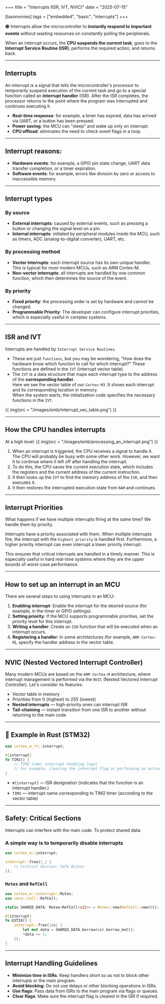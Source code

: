 
+++
title = "Interrupts (ISR, IVT, NVIC)"
date = "2025-07-15"

[taxonomies]
tags = ["embedded", "basic", "interrupts"]
+++

🟠 Interrupts allow the microcontroller to **instantly respond to important events** without wasting resources on constantly polling the peripherals.  

When an interrupt occurs, the **CPU suspends the current task**, goes to the **Interrupt Service Routine (ISR)**, performs the required action, and returns back.

<!-- more -->
---

## Interrupts

An interrupt is a signal that tells the microcontroller's processor to temporarily suspend execution of the current task and go to a special function called an **interrupt handler** (ISR). After the ISR completes, the processor returns to the point where the program was interrupted and continues executing it.

- **Real-time response**: for example, a timer has expired, data has arrived via UART, or a button has been pressed.
- **Power saving**: the MCU can "sleep" and wake up only on interrupt.
- **CPU offload**: eliminates the need to check event flags in a loop.

---

## Interrupt reasons:
- **Hardware events**: for example, a GPIO pin state change, UART data transfer completion, or a timer expiration.
- **Software events**: for example, errors like division by zero or access to inaccessible memory.

---

## Interrupt types
### By source
- **External interrupts**: caused by external events, such as pressing a button or changing the signal level on a pin.
- **Internal interrupts**: initiated by peripheral modules inside the MCU, such as timers, ADC (analog-to-digital converter), UART, etc.

### By processing method
- **Vector interrupts**: each interrupt source has its own unique handler. This is typical for most modern MCUs, such as ARM Cortex-M.
- **Non-vector interrupts**: all interrupts are handled by one common function, which then determines the source of the event.

### By priority
- **Fixed priority**: the processing order is set by hardware and cannot be changed.
- **Programmable Priority**: The developer can configure interrupt priorities, which is especially useful in complex systems.

---

## ISR and IVT
Interrupts are handled by `Interrupt Service Routines`.
* These are just `functions`, but you may be wondering, "How does the hardware know which function to call for which interrupt?"
These functions are defined in the `IVT` (interrupt vector table).  
* The `IVT` is a data structure that maps each interrupt type to the address of the **corresponding handler**.  
Here we see the vector table of our `Cortex-M3`. It shows each interrupt and its corresponding location in memory.  
When the system starts, the initialization code specifies the necessary functions in the `IVT`.  

{{ img(src = "/images/emb/interrupt_vec_table.png") }}

---

## How the CPU handles interrupts
At a high level:
{{ img(src = "/images/emb/processing_an_interrupt.png") }}

1. When an interrupt is triggered, the CPU receives a signal to handle it. The CPU will probably be busy with some other work. However, we want it to continue where it left off after handling the interrupt.
2. To do this, the CPU saves the current execution state, which includes the registers and the current address of the current instruction.
3. It then looks up the `IVT` to find the memory address of the `ISR`, and then executes it.
4. It then restores the interrupted execution state from `RAM` and continues.

---

## Interrupt Priorities
What happens if we have multiple interrupts firing at the same time? We handle them by priority.  

Interrupts have a priority associated with them. When multiple interrupts fire, the interrupt with the `highest priority` is handled first. Furthermore, a higher priority interrupt can even interrupt a lower priority interrupt.  

This ensures that critical interrupts are handled in a timely manner. This is especially useful in hard real-time systems where they are the upper bounds of worst-case performance.  

---

## How to set up an interrupt in an MCU

There are several steps to using interrupts in an MCU:

1. **Enabling interrupt**: Enable the interrupt for the desired source (for example, in the timer or GPIO settings).
2. **Setting priority**: If the MCU supports programmable priorities, set the priority level for this interrupt.
3. **Writing a handler**: Create an `ISR` function that will be executed when an interrupt occurs.
4. **Registering a handler**: In some architectures (for example, `ARM Cortex-M`), specify the handler address in the vector table.

---

## NVIC (Nested Vectored Interrupt Controller)
Many modern MCUs are based on the `ARM Cortex-M` architecture, where interrupt management is performed via the `NVIC` (Nested Vectored Interrupt Controller). Let's consider its features:

- Vector table in memory
- Priorities from 0 (highest) to 255 (lowest)
- **Nested interrupts** — high-priority ones can interrupt ISR
- **Tail-chaining** — instant transition from one ISR to another without returning to the main code
    
---

## 🧪 Example in Rust (STM32)

```rust
use cortex_m_rt::interrupt;

#[interrupt]
fn TIM2() {
    // TIM2 timer interrupt handling logic
    // For example, clearing the interrupt flag or performing an action
}
```
- `#[interrupt]` — ISR designation (indicates that the function is an interrupt handler.)
- `TIM2` — interrupt name corresponding to TIM2 timer (according to the vector table)
    
---

## Safety: Critical Sections
Interrupts can interfere with the main code. To protect shared data:

### A simple way is to temporarily disable interrupts

```rust
use cortex_m::interrupt;

interrupt::free(|_| {
    // Critical Section: Safe Access
});
```

### `Mutex` and `RefCell`

```rust
use cortex_m::interrupt::Mutex;
use core::cell::RefCell;

static SHARED_DATA: Mutex<RefCell<u32>> = Mutex::new(RefCell::new(0));

#[interrupt]
fn EXTI0() {
    interrupt::free(|cs| {
        let mut data = SHARED_DATA.borrow(cs).borrow_mut();
        *data += 1;
    });
}
```

---

## Interrupt Handling Guidelines
- **Minimize time in ISRs**: Keep handlers short so as not to block other interrupts or the main program.
- **Avoid blocking**: Do not use delays or other blocking operations in ISRs.
- **Use flags**: Pass data from ISRs to the main program via flags or queues.
- **Clear flags**: Make sure the interrupt flag is cleared in the ISR if required.